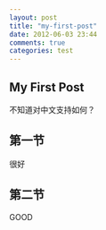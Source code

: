```yaml
---
layout: post
title: "my-first-post"
date: 2012-06-03 23:44
comments: true
categories: test
---
```

## My First Post

不知道对中文支持如何？

## 第一节

很好

## 第二节

GOOD
